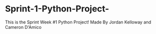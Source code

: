 # Sprint-1-Python-Project-
This is the Sprint Week #1 Python Project! 
Made By Jordan Kelloway and Cameron D'Amico 

